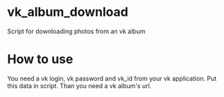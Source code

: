 # vk_album_download
Script for downloading photos from an vk album

# How to use

You need  a vk login, vk password and vk_id from your vk application.
Put this data in script. Than you need a vk album's url.
